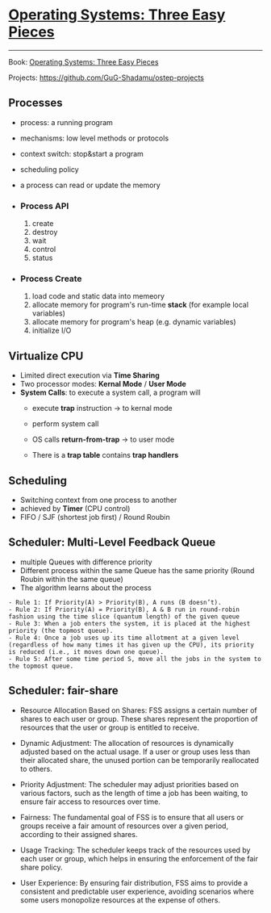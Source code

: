 # [Operating Systems: Three Easy Pieces](https://pages.cs.wisc.edu/~remzi/OSTEP/)

---
Book: [Operating Systems: Three Easy Pieces](https://pages.cs.wisc.edu/~remzi/OSTEP/)

Projects: <https://github.com/GuG-Shadamu/ostep-projects>

## Processes

- process: a running program
- mechanisms: low level methods or protocols
- context switch: stop&start a program
- scheduling policy
- a process can read or update the memory

- ### Process API

    1. create
    2. destroy
    3. wait
    4. control
    5. status

- ### Process Create

    1. load code and static data into memeory
    2. allocate memory for program's run-time **stack** (for example local variables)
    3. allocate memory for program's heap (e.g. dynamic variables)
    4. initialize I/O

## Virtualize CPU

- Limited direct execution via **Time Sharing**
- Two processor modes: **Kernal Mode** / **User Mode**
- **System Calls**: to execute a system call, a program will
  - execute **trap** instruction -> to kernal mode
  - perform system call
  - OS calls **return-from-trap** -> to user mode
  
  - There is a **trap table** contains **trap handlers**

## Scheduling

- Switching context from one process to another
- achieved by **Timer** (CPU control)
- FIFO / SJF (shortest job first) / Round Roubin

## Scheduler: Multi-Level Feedback Queue 

- multiple Queues with difference priority
- Different process within the same Queue has the same priority (Round Roubin within the same queue)
- The algorithm learns about the process

```
- Rule 1: If Priority(A) > Priority(B), A runs (B doesn’t).
- Rule 2: If Priority(A) = Priority(B), A & B run in round-robin fashion using the time slice (quantum length) of the given queue
- Rule 3: When a job enters the system, it is placed at the highest priority (the topmost queue).
- Rule 4: Once a job uses up its time allotment at a given level (regardless of how many times it has given up the CPU), its priority is reduced (i.e., it moves down one queue).
- Rule 5: After some time period S, move all the jobs in the system to the topmost queue.
```

## Scheduler: fair-share


- Resource Allocation Based on Shares: FSS assigns a certain number of shares to each user or group. These shares represent the proportion of resources that the user or group is entitled to receive.

- Dynamic Adjustment: The allocation of resources is dynamically adjusted based on the actual usage. If a user or group uses less than their allocated share, the unused portion can be temporarily reallocated to others.

- Priority Adjustment: The scheduler may adjust priorities based on various factors, such as the length of time a job has been waiting, to ensure fair access to resources over time.

- Fairness: The fundamental goal of FSS is to ensure that all users or groups receive a fair amount of resources over a given period, according to their assigned shares.

- Usage Tracking: The scheduler keeps track of the resources used by each user or group, which helps in ensuring the enforcement of the fair share policy.

- User Experience: By ensuring fair distribution, FSS aims to provide a consistent and predictable user experience, avoiding scenarios where some users monopolize resources at the expense of others.